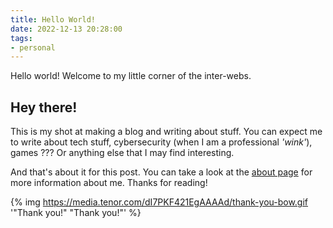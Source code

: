 ```yaml
---
title: Hello World!
date: 2022-12-13 20:28:00
tags:
- personal
---
```

Hello world! Welcome to my little corner of the inter-webs.

<!--more-->

## Hey there!

This is my shot at making a blog and writing about stuff. You can expect me to write about tech stuff, cybersecurity (when I am a professional *'wink'*), games ??? Or anything else that I may find interesting.

And that's about it for this post. You can take a look at the [about page](/about) for more information about me. Thanks for reading!

{% img https://media.tenor.com/dI7PKF421EgAAAAd/thank-you-bow.gif '"Thank you!" "Thank you!"' %}
